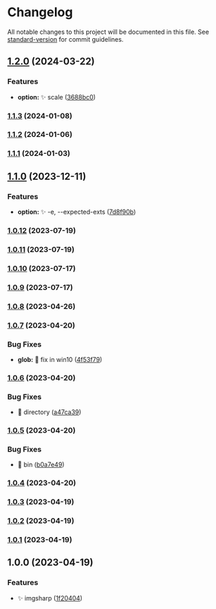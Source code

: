 # Changelog

All notable changes to this project will be documented in this file. See [standard-version](https://github.com/conventional-changelog/standard-version) for commit guidelines.

## [1.2.0](https://github.com/shayeLee/imgsharp/compare/v1.1.3...v1.2.0) (2024-03-22)


### Features

* **option:** ✨ scale ([3688bc0](https://github.com/shayeLee/imgsharp/commit/3688bc068a8c4bca994e0e836b7eaa89472b5635))

### [1.1.3](https://github.com/shayeLee/imgsharp/compare/v1.1.2...v1.1.3) (2024-01-08)

### [1.1.2](https://github.com/shayeLee/imgsharp/compare/v1.1.1...v1.1.2) (2024-01-06)

### [1.1.1](https://github.com/shayeLee/imgsharp/compare/v1.1.0...v1.1.1) (2024-01-03)

## [1.1.0](https://github.com/shayeLee/imgsharp/compare/v1.0.12...v1.1.0) (2023-12-11)


### Features

* **option:** ✨ -e, --expected-exts ([7d8f90b](https://github.com/shayeLee/imgsharp/commit/7d8f90baa0501d63199e7aa01bf139b36884125a))

### [1.0.12](https://github.com/shayeLee/imgsharp/compare/v1.0.11...v1.0.12) (2023-07-19)

### [1.0.11](https://github.com/shayeLee/imgsharp/compare/v1.0.10...v1.0.11) (2023-07-19)

### [1.0.10](https://github.com/shayeLee/imgsharp/compare/v1.0.9...v1.0.10) (2023-07-17)

### [1.0.9](https://github.com/shayeLee/imgsharp/compare/v1.0.8...v1.0.9) (2023-07-17)

### [1.0.8](https://github.com/shayeLee/imgsharp/compare/v1.0.7...v1.0.8) (2023-04-26)

### [1.0.7](https://github.com/shayeLee/imgsharp/compare/v1.0.6...v1.0.7) (2023-04-20)


### Bug Fixes

* **glob:** 🐞 fix in win10 ([4f53f79](https://github.com/shayeLee/imgsharp/commit/4f53f795d5c3da7da5b7cc0bc8cba18cebe88447))

### [1.0.6](https://github.com/shayeLee/imgsharp/compare/v1.0.5...v1.0.6) (2023-04-20)


### Bug Fixes

* 🐞 directory ([a47ca39](https://github.com/shayeLee/imgsharp/commit/a47ca397d79fe85deb4d0fa2f761b7c3d42e1355))

### [1.0.5](https://github.com/shayeLee/imgsharp/compare/v1.0.4...v1.0.5) (2023-04-20)


### Bug Fixes

* 🐞 bin ([b0a7e49](https://github.com/shayeLee/imgsharp/commit/b0a7e49e5c60f94570ee955f5f75cb506b91d077))

### [1.0.4](https://github.com/shayeLee/imgsharp/compare/v1.0.3...v1.0.4) (2023-04-20)

### [1.0.3](https://github.com/shayeLee/imgsharp/compare/v1.0.2...v1.0.3) (2023-04-19)

### [1.0.2](https://github.com/shayeLee/imgsharp/compare/v1.0.1...v1.0.2) (2023-04-19)

### [1.0.1](https://github.com/shayeLee/imgsharp/compare/v1.0.0...v1.0.1) (2023-04-19)

## 1.0.0 (2023-04-19)


### Features

* ✨ imgsharp ([1f20404](https://github.com/shayeLee/imgsharp/commit/1f20404e536191363d152643a86bf2766bc86216))
